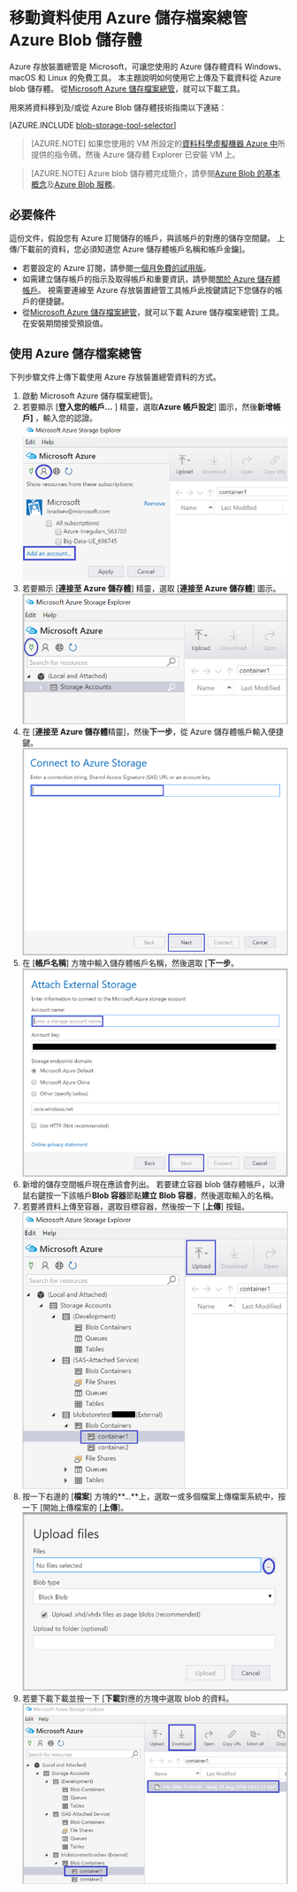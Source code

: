 <properties 
    pageTitle="將資料移 Azure Blob 儲存體使用 Azure 儲存檔案總管中往返 |Microsoft Azure" 
    description="移動資料使用 Azure 儲存檔案總管 Azure Blob 儲存體" 
    services="machine-learning,storage" 
    documentationCenter="" 
    authors="bradsev" 
    manager="jhubbard" 
    editor="cgronlun" />

<tags 
    ms.service="machine-learning" 
    ms.workload="data-services" 
    ms.tgt_pltfrm="na" 
    ms.devlang="na" 
    ms.topic="article" 
    ms.date="08/31/2016"
    ms.author="bradsev" />

# <a name="move-data-to-and-from-azure-blob-storage-using-azure-storage-explorer"></a>移動資料使用 Azure 儲存檔案總管 Azure Blob 儲存體

Azure 存放裝置總管是 Microsoft，可讓您使用的 Azure 儲存體資料 Windows、 macOS 和 Linux 的免費工具。 本主題說明如何使用它上傳及下載資料從 Azure blob 儲存體。 從[Microsoft Azure 儲存檔案總管](http://storageexplorer.com/)，就可以下載工具。

用來將資料移到及/或從 Azure Blob 儲存體技術指南以下連結︰
 
[AZURE.INCLUDE [blob-storage-tool-selector](../../includes/machine-learning-blob-storage-tool-selector.md)]   

 
> [AZURE.NOTE] 如果您使用的 VM 所設定的[資料科學虛擬機器 Azure 中](machine-learning-data-science-virtual-machines.md)所提供的指令碼，然後 Azure 儲存體 Explorer 已安裝 VM 上。
 
> [AZURE.NOTE] Azure blob 儲存體完成簡介，請參閱[Azure Blob 的基本概念](../storage/storage-dotnet-how-to-use-blobs.md)及[Azure Blob 服務](https://msdn.microsoft.com/library/azure/dd179376.aspx)。   

## <a name="prerequisites"></a>必要條件

這份文件，假設您有 Azure 訂閱儲存的帳戶，與該帳戶的對應的儲存空間鍵。 上傳/下載前的資料，您必須知道您 Azure 儲存體帳戶名稱和帳戶金鑰]。 

- 若要設定的 Azure 訂閱，請參閱[一個月免費的試用版](https://azure.microsoft.com/pricing/free-trial/)。
- 如需建立儲存帳戶的指示及取得帳戶和重要資訊，請參閱[關於 Azure 儲存體帳戶](../storage/storage-create-storage-account.md)。 視需要連線至 Azure 存放裝置總管工具帳戶此按鍵請記下您儲存的帳戶的便捷鍵。
- 從[Microsoft Azure 儲存檔案總管](http://storageexplorer.com/)，就可以下載 Azure 儲存檔案總管] 工具。 在安裝期間接受預設值。


<a id="explorer"></a>
## <a name="use-azure-storage-explorer"></a>使用 Azure 儲存檔案總管 

下列步驟文件上傳下載使用 Azure 存放裝置總管資料的方式。 

1.  啟動 Microsoft Azure 儲存檔案總管]。
2.  若要顯示 [**登入您的帳戶...** ] 精靈，選取**Azure 帳戶設定**] 圖示，然後**新增帳戶]** ，輸入您的認證。 ![](./media/machine-learning-data-science-move-data-to-azure-blob-using-azure-storage-explorer/add-an-azure-store-account.png)
3.  若要顯示 [**連接至 Azure 儲存體**] 精靈，選取 [**連接至 Azure 儲存體**] 圖示。 ![](./media/machine-learning-data-science-move-data-to-azure-blob-using-azure-storage-explorer/connect-to-azure-storage-1.png)
4. 在 [**連接至 Azure 儲存體**精靈]，然後**下一步**，從 Azure 儲存體帳戶輸入便捷鍵。 ![](./media/machine-learning-data-science-move-data-to-azure-blob-using-azure-storage-explorer/connect-to-azure-storage-2.png)
5. 在 [**帳戶名稱**] 方塊中輸入儲存體帳戶名稱，然後選取 [**下一步**。 ![](./media/machine-learning-data-science-move-data-to-azure-blob-using-azure-storage-explorer/attach-external-storage.png)
6. 新增的儲存空間帳戶現在應該會列出。 若要建立容器 blob 儲存體帳戶，以滑鼠右鍵按一下該帳戶**Blob 容器**節點**建立 Blob 容器**，然後選取輸入的名稱。
7. 若要將資料上傳至容器，選取目標容器，然後按一下 [**上傳**] 按鈕。![](./media/machine-learning-data-science-move-data-to-azure-blob-using-azure-storage-explorer/storage-accounts.png)
8. 按一下右邊的 [**檔案**] 方塊的**...**上，選取一或多個檔案上傳檔案系統中，按一下 [開始上傳檔案的 [**上傳**]。![](./media/machine-learning-data-science-move-data-to-azure-blob-using-azure-storage-explorer/upload-files-to-blob.png)
7. 若要下載下載並按一下 [**下載**對應的方塊中選取 blob 的資料。 ![](./media/machine-learning-data-science-move-data-to-azure-blob-using-azure-storage-explorer/download-files-from-blob.png)


